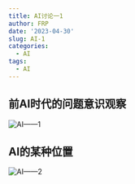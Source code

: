 ```yaml
---
title: AI讨论一1
author: FRP
date: '2023-04-30'
slug: AI-1
categories:
  - AI
tags:
  - AI
---
```


## 前AI时代的问题意识观察
![AI——1](https://s1.vika.cn/space/2023/04/30/90e797c55a0d47e489aab7bc22a25612)

## AI的某种位置
![AI——2](https://s1.vika.cn/space/2023/04/30/99da39eeabad4f27a82e2b0f07451a22)
